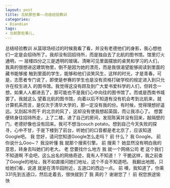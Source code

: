 ```yaml
---
layout: post
title: 北航那些事——总结经验教训
categories:
- Diandian
tags:
- 北航那些事儿, 
---
```

总结经验教训 从篮球场经过的时候我看了看，并没有老德他们的身影，我心想他们一定是会招待所了。我却没有回招待所，而是独自去了北航的图书馆。馆里灯火通明，一 层楼四分之三是透明的玻璃，清晰可见里面摆放的桌凳和学习的人们，我真的很想进这建筑物里，倒不是因为她的漂亮，而是我很渴望能够阅读到里面的藏书能够接 触到里面的学生，能够和他们谈笑风生，这样的时光，才是青春。可是，志愿者专门说了，即使是参赛的学生也是没有资格打破学校的规定进入到只允许在校生进入 的图书馆。我觉得这没有顾及到广大爱书爱科学的人们，但转念一想，如果人人都进去了，那可能也不是我们心中向往的图书馆了。而或是西南书城罢了。我就这么 望着北航的图书馆，向着以后不知道有没有机会考到北航来，就计算机系而言，是仅次于清华大学的，那一定没有我的份。有时候，觉得理想好遥远。又刮起冷而干 的北京的风了，这却没有使我想起英国，而让我凉心了。 想罢便转身往招待所走，上了二楼，进了自己的房间，发现陈寅并没有回来，敲隔壁的门，老德好像也没有回来。我可不想当couch potato。想到自己今天失败的探寻，心中不甘，于是下楼到了前台，听她们的口音都是老北京了，应该知道Google吧。 我 您好，请问您知道Google怎么走吗？ 前 什么？ 我 Google。 前 你说什么Goo~？ 我没听懂 我 就那个搜索引擎。 前 搜索？ 她显然没有明白我的意思，转身去叫她们的老大。 老 您要找什么地方 我 就一个网络公司 老 这个我们不知道啊 不会吧，这么出名的网络奇迹，竟有人不知道！？ 干脆这样，我之前查了Google的地址，我不如直接问她们地址，这个不会不知道吧。 我翻出地图，只给她们看，说道 就是在清华园附近，五道口的西边一点。 前 噢，我知道了，你乘331先到五道口，然后走着去，很快就到了 我 真的？ 谢谢您了！ 前 祝您旅途愉快